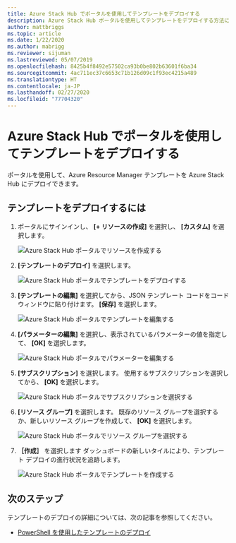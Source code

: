 ```yaml
---
title: Azure Stack Hub でポータルを使用してテンプレートをデプロイする
description: Azure Stack Hub ポータルを使用してテンプレートをデプロイする方法について学習します。
author: mattbriggs
ms.topic: article
ms.date: 1/22/2020
ms.author: mabrigg
ms.reviewer: sijuman
ms.lastreviewed: 05/07/2019
ms.openlocfilehash: 8425b4f8492e57502ca93b0be802b63601f6ba34
ms.sourcegitcommit: 4ac711ec37c6653c71b126d09c1f93ec4215a489
ms.translationtype: HT
ms.contentlocale: ja-JP
ms.lasthandoff: 02/27/2020
ms.locfileid: "77704320"
---
```

# <a name="deploy-a-template-using-the-portal-in-azure-stack-hub"></a>Azure Stack Hub でポータルを使用してテンプレートをデプロイする

ポータルを使用して、Azure Resource Manager テンプレートを Azure Stack Hub にデプロイできます。

## <a name="to-deploy-a-template"></a>テンプレートをデプロイするには

1. ポータルにサインインし、 **[+ リソースの作成]** を選択し、 **[カスタム]** を選択します。

   ![Azure Stack Hub ポータルでリソースを作成する](media/azure-stack-deploy-template-portal/template-deploy1.png)

1. **[テンプレートのデプロイ]** を選択します。

   ![Azure Stack Hub ポータルでテンプレートをデプロイする](media/azure-stack-deploy-template-portal/template-deploy2.png)

1. **[テンプレートの編集]** を選択してから、JSON テンプレート コードをコード ウィンドウに貼り付けます。 **[保存]** を選択します。

   ![Azure Stack Hub ポータルでテンプレートを編集する](media/azure-stack-deploy-template-portal/template-deploy3.png)

1. **[パラメーターの編集]** を選択し、表示されているパラメーターの値を指定して、 **[OK]** を選択します。

   ![Azure Stack Hub ポータルでパラメーターを編集する](media/azure-stack-deploy-template-portal/template-deploy4.png)

1. **[サブスクリプション]** を選択します。 使用するサブスクリプションを選択してから、 **[OK]** を選択します。

   ![Azure Stack Hub ポータルでサブスクリプションを選択する](media/azure-stack-deploy-template-portal/template-deploy5.png)

1. **[リソース グループ]** を選択します。 既存のリソース グループを選択するか、新しいリソース グループを作成して、 **[OK]** を選択します。

   ![Azure Stack Hub ポータルでリソース グループを選択する](media/azure-stack-deploy-template-portal/template-deploy6.png)

1. **［作成］** を選択します ダッシュボードの新しいタイルにより、テンプレート デプロイの進行状況を追跡します。

   ![Azure Stack Hub ポータルでテンプレートを作成する](media/azure-stack-deploy-template-portal/template-deploy7.png)

## <a name="next-steps"></a>次のステップ

テンプレートのデプロイの詳細については、次の記事を参照してください。

- [PowerShell を使用したテンプレートのデプロイ](azure-stack-deploy-template-powershell.md)
